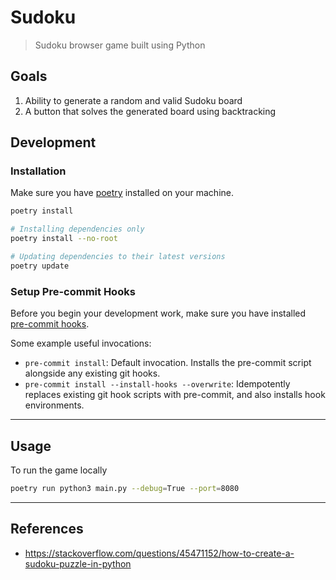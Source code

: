 # Sudoku

> Sudoku browser game built using Python

## Goals

1. Ability to generate a random and valid Sudoku board
2. A button that solves the generated board using backtracking

## Development

### Installation

Make sure you have [poetry](https://python-poetry.org/docs/#installation) installed on your machine.

```sh
poetry install

# Installing dependencies only
poetry install --no-root

# Updating dependencies to their latest versions
poetry update
```

### Setup Pre-commit Hooks

Before you begin your development work, make sure you have installed [pre-commit hooks](https://pre-commit.com/index.html#installation).

Some example useful invocations:

-   `pre-commit install`: Default invocation. Installs the pre-commit script alongside any existing git hooks.
-   `pre-commit install --install-hooks --overwrite`: Idempotently replaces existing git hook scripts with pre-commit, and also installs hook environments.

---

## Usage

To run the game locally

```sh
poetry run python3 main.py --debug=True --port=8080
```

---

## References

-   https://stackoverflow.com/questions/45471152/how-to-create-a-sudoku-puzzle-in-python
